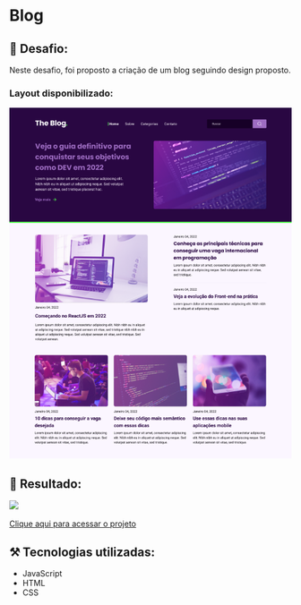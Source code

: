 # Blog

## 🎯 Desafio:

Neste desafio, foi proposto a criação de um blog seguindo design proposto.
<br>
### Layout disponibilizado:
<img src="./images/layout.png">
<br>

## 🚀 Resultado: 
<img src="./images/resultado.gif">

<a href="https://github.com/braiancalot/blog">Clique aqui para acessar o projeto</a> 


## ⚒️ Tecnologias utilizadas:
* JavaScript
* HTML
* CSS 
